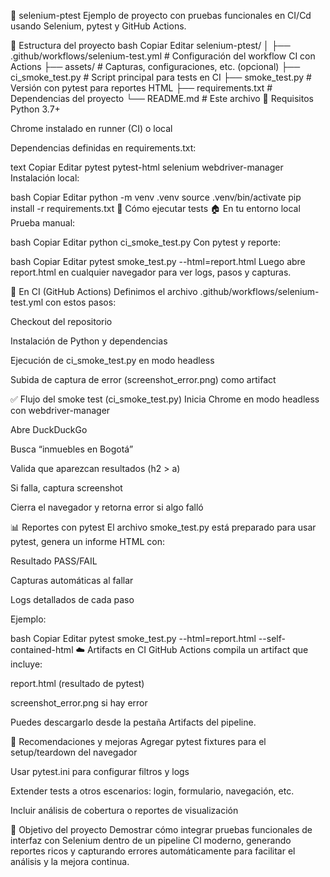 🚀 selenium-ptest
Ejemplo de proyecto con pruebas funcionales en CI/Cd usando Selenium, pytest y GitHub Actions.

📁 Estructura del proyecto
bash
Copiar
Editar
selenium-ptest/
│
├── .github/workflows/selenium-test.yml   # Configuración del workflow CI con Actions
├── assets/                                # Capturas, configuraciones, etc. (opcional)
├── ci_smoke_test.py                       # Script principal para tests en CI
├── smoke_test.py                          # Versión con pytest para reportes HTML
├── requirements.txt                       # Dependencias del proyecto
└── README.md                              # Este archivo
🧪 Requisitos
Python 3.7+

Chrome instalado en runner (CI) o local

Dependencias definidas en requirements.txt:

text
Copiar
Editar
pytest
pytest-html
selenium
webdriver-manager
Instalación local:

bash
Copiar
Editar
python -m venv .venv
source .venv/bin/activate
pip install -r requirements.txt
🔄 Cómo ejecutar tests
🏠 En tu entorno local
Prueba manual:

bash
Copiar
Editar
python ci_smoke_test.py
Con pytest y reporte:

bash
Copiar
Editar
pytest smoke_test.py --html=report.html
Luego abre report.html en cualquier navegador para ver logs, pasos y capturas.

🔧 En CI (GitHub Actions)
Definimos el archivo .github/workflows/selenium-test.yml con estos pasos:

Checkout del repositorio

Instalación de Python y dependencias

Ejecución de ci_smoke_test.py en modo headless

Subida de captura de error (screenshot_error.png) como artifact

✅ Flujo del smoke test (ci_smoke_test.py)
Inicia Chrome en modo headless con webdriver-manager

Abre DuckDuckGo

Busca “inmuebles en Bogotá”

Valida que aparezcan resultados (h2 > a)

Si falla, captura screenshot

Cierra el navegador y retorna error si algo falló

📊 Reportes con pytest
El archivo smoke_test.py está preparado para usar pytest, genera un informe HTML con:

Resultado PASS/FAIL

Capturas automáticas al fallar

Logs detallados de cada paso

Ejemplo:

bash
Copiar
Editar
pytest smoke_test.py --html=report.html --self-contained-html
☁️ Artifacts en CI
GitHub Actions compila un artifact que incluye:

report.html (resultado de pytest)

screenshot_error.png si hay error

Puedes descargarlo desde la pestaña Artifacts del pipeline.

📝 Recomendaciones y mejoras
Agregar pytest fixtures para el setup/teardown del navegador

Usar pytest.ini para configurar filtros y logs

Extender tests a otros escenarios: login, formulario, navegación, etc.

Incluir análisis de cobertura o reportes de visualización

🎯 Objetivo del proyecto
Demostrar cómo integrar pruebas funcionales de interfaz con Selenium dentro de un pipeline CI moderno, generando reportes ricos y capturando errores automáticamente para facilitar el análisis y la mejora continua.
